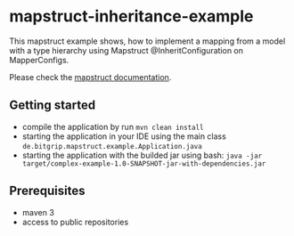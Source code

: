 # mapstruct-inheritance-example
This mapstruct example shows, how to implement a mapping from a model with a type hierarchy using Mapstruct @InheritConfiguration on MapperConfigs.

Please check the [mapstruct documentation](http://mapstruct.org/documentation/stable/reference/html).

## Getting started
* compile the application by run `mvn clean install`
* starting the application in your IDE using the main class `de.bitgrip.mapstruct.example.Application.java`
* starting the application with the builded jar using bash: `java -jar target/complex-example-1.0-SNAPSHOT-jar-with-dependencies.jar` 

## Prerequisites
* maven 3
* access to public repositories



